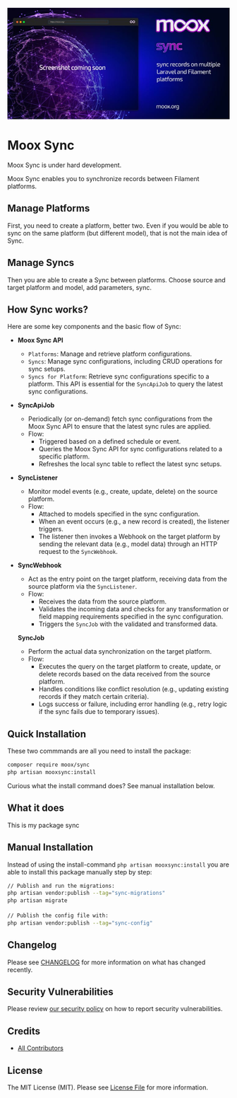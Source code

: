 ![Moox Sync](https://github.com/mooxphp/moox/raw/main/art/banner/sync.jpg)

# Moox Sync

Moox Sync is under hard development.

Moox Sync enables you to synchronize records between Filament platforms.

## Manage Platforms

First, you need to create a platform, better two. Even if you would be able to sync on the same platform (but different model), that is not the main idea of Sync.

## Manage Syncs

Then you are able to create a Sync between platforms. Choose source and target platform and model, add parameters, sync.

## How Sync works?

Here are some key components and the basic flow of Sync:

- **Moox Sync API**
  - `Platforms`: Manage and retrieve platform configurations.
  - `Syncs`: Manage sync configurations, including CRUD operations for sync setups.
  - `Syncs for Platform`: Retrieve sync configurations specific to a platform. This API is essential for the `SyncApiJob` to query the latest sync configurations.

- **SyncApiJob**

  - Periodically (or on-demand) fetch sync configurations from the Moox Sync API to ensure that the latest sync rules are applied.
  - Flow:
    - Triggered based on a defined schedule or event.
    - Queries the Moox Sync API for sync configurations related to a specific platform.
    - Refreshes the local sync table to reflect the latest sync setups.

- **SyncListener**

  - Monitor model events (e.g., create, update, delete) on the source platform.
  - Flow:
    - Attached to models specified in the sync configuration.
    - When an event occurs (e.g., a new record is created), the listener triggers.
    - The listener then invokes a Webhook on the target platform by sending the relevant data (e.g., model data) through an HTTP request to the `SyncWebhook`.

- **SyncWebhook**

  - Act as the entry point on the target platform, receiving data from the source platform via the `SyncListener`.
  - Flow:
    - Receives the data from the source platform.
    - Validates the incoming data and checks for any transformation or field mapping requirements specified in the sync configuration.
    - Triggers the `SyncJob` with the validated and transformed data.

  **SyncJob**

  - Perform the actual data synchronization on the target platform.
  - Flow:
    - Executes the query on the target platform to create, update, or delete records based on the data received from the source platform.
    - Handles conditions like conflict resolution (e.g., updating existing records if they match certain criteria).
    - Logs success or failure, including error handling (e.g., retry logic if the sync fails due to temporary issues).

## Quick Installation

These two commmands are all you need to install the package:

```bash
composer require moox/sync
php artisan mooxsync:install
```

Curious what the install command does? See manual installation below.

## What it does

<!--whatdoes-->

This is my package sync

<!--/whatdoes-->

## Manual Installation

Instead of using the install-command `php artisan mooxsync:install` you are able to install this package manually step by step:

```bash
// Publish and run the migrations:
php artisan vendor:publish --tag="sync-migrations"
php artisan migrate

// Publish the config file with:
php artisan vendor:publish --tag="sync-config"
```

## Changelog

Please see [CHANGELOG](CHANGELOG.md) for more information on what has changed recently.

## Security Vulnerabilities

Please review [our security policy](https://github.com/mooxphp/moox/security/policy) on how to report security vulnerabilities.

## Credits

-   [All Contributors](../../contributors)

## License

The MIT License (MIT). Please see [License File](LICENSE.md) for more information.
